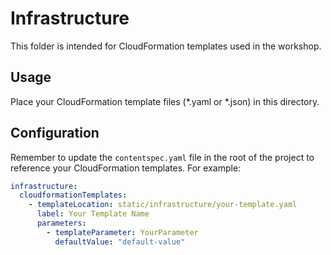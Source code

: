 # Infrastructure

This folder is intended for CloudFormation templates used in the workshop.

## Usage

Place your CloudFormation template files (*.yaml or *.json) in this directory.

## Configuration

Remember to update the `contentspec.yaml` file in the root of the project to reference your CloudFormation templates. For example:

```yaml
infrastructure:
  cloudformationTemplates:
    - templateLocation: static/infrastructure/your-template.yaml
      label: Your Template Name
      parameters:
        - templateParameter: YourParameter
          defaultValue: "default-value"
